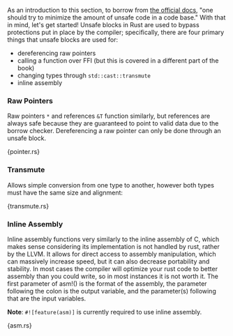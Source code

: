 As an introduction to this section, to borrow from [the official docs](
http://doc.rust-lang.org/master/guide-unsafe.html), "one should try to
minimize the amount of unsafe code in a code base." With that in mind, let's
get started!
Unsafe blocks in Rust are used to bypass protections put in place by the
compiler; specifically, there are four primary things that unsafe blocks are
used for:

* dereferencing raw pointers
* calling a function over FFI (but this is covered in a different part of the
  book)
* changing types through `std::cast::transmute`
* inline assembly

### Raw Pointers
Raw pointers `*` and references `&T` function similarly, but references are
always safe because they are guaranteed to point to valid data due to the
borrow checker. Dereferencing a raw pointer can only be done through an unsafe
block.

{pointer.rs}

### Transmute
Allows simple conversion from one type to another, however both types must have
the same size and alignment:

{transmute.rs}

### Inline Assembly
Inline assembly functions very similarly to the inline assembly of C, which
makes sense considering its implementation is not handled by rust, rather by
the LLVM.  It allows for direct access to assembly manipulation, which can
massively increase speed, but it can also decrease portability and stability.
In most cases the compiler will optimize your rust code to better assembly than
you could write, so in most instances it is not worth it. The first parameter
of asm!() is the format of the assembly, the parameter following the colon is
the output variable, and the parameter(s) following that are the input
variables.

**Note**: `#![feature(asm)]` is currently required to use inline assembly.

{asm.rs}
